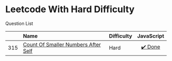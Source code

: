 # Leetcode With Hard Difficulty
Question List

| |Name|Difficulty| JavaScript |
|---|:----|:----|:---:
315|[Count Of Smaller Numbers After Self](https://leetcode.com/problems/count-of-smaller-numbers-after-self/description/)|Hard|[:heavy_check_mark: Done](https://github.com/lon-yang/leetcode/blob/master/Hard/315_Count%20of%20Smaller%20Numbers%20After%20Self.js)